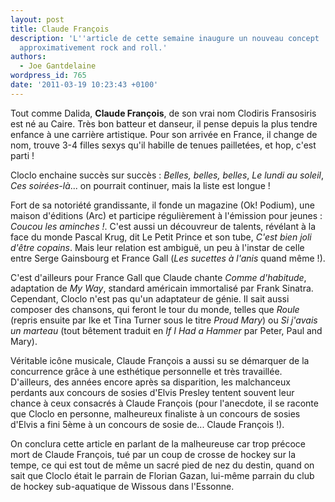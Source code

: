 ```yaml
---
layout: post
title: Claude François
description: 'L''article de cette semaine inaugure un nouveau concept : l''artiste
  approximativement rock and roll.'
authors:
  - Joe Gantdelaine
wordpress_id: 765
date: '2011-03-19 10:23:43 +0100'
---
```

Tout comme Dalida, __Claude François__, de son vrai nom Clodiris Fransosiris est né au Caire. Très bon batteur et danseur, il pense depuis la plus tendre enfance à une carrière artistique. Pour son arrivée en France, il change de nom, trouve 3-4 filles sexys qu'il habille de tenues pailletées, et hop, c'est parti !

Cloclo enchaine succès sur succès : *Belles, belles, belles*, *Le lundi au soleil*, *Ces soirées-là*... on pourrait continuer, mais la liste est longue !

Fort de sa notoriété grandissante, il fonde un magazine (Ok! Podium), une maison d'éditions (Arc) et participe régulièrement à l'émission pour jeunes : *Coucou les aminches !*. C'est aussi un découvreur de talents, révélant à la face du monde Pascal Krug, dit Le Petit Prince et son tube, *C'est bien joli d'être copains*. Mais leur relation est ambiguë, un peu à l'instar de celle entre Serge Gainsbourg et France Gall (*Les sucettes à l'anis* quand même !).

C'est d'ailleurs pour France Gall que Claude chante *Comme d'habitude*, adaptation de *My Way*, standard américain immortalisé par Frank Sinatra. Cependant, Cloclo n'est pas qu'un adaptateur de génie. Il sait aussi composer des chansons, qui feront le tour du monde, telles que *Roule* (repris ensuite par Ike et Tina Turner sous le titre *Proud Mary*) ou *Si j'avais un marteau* (tout bêtement traduit en *If I Had a Hammer* par Peter, Paul and Mary).

Véritable icône musicale, Claude François a aussi su se démarquer de la concurrence grâce à une esthétique personnelle et très travaillée. D'ailleurs, des années encore après sa disparition, les malchanceux perdants aux concours de sosies d'Elvis Presley tentent souvent leur chance à ceux consacrés à Claude François (pour l'anecdote, il se raconte que Cloclo en personne, malheureux finaliste à un concours de sosies d'Elvis a fini 5ème à un concours de sosie de... Claude François !).

On conclura cette article en parlant de la malheureuse car trop précoce mort de Claude François, tué par un coup de crosse de hockey sur la tempe, ce qui est tout de même un sacré pied de nez du destin, quand on sait que Cloclo était le parrain de Florian Gazan, lui-même parrain du club de hockey sub-aquatique de Wissous dans l'Essonne.
